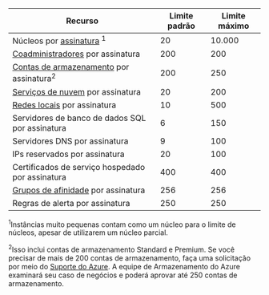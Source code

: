 | Recurso | Limite padrão | Limite máximo |
| --- | --- | --- |
| Núcleos por [assinatura](../articles/billing-buy-sign-up-azure-subscription.md) <sup>1</sup> |20 |10.000 |
| [Coadministradores](../articles/billing-add-change-azure-subscription-administrator.md) por assinatura |200 |200 |
| [Contas de armazenamento](../articles/storage/common/storage-create-storage-account.md) por assinatura<sup>2</sup> |200 |250 |
| [Serviços de nuvem](../articles/cloud-services/cloud-services-choose-me.md) por assinatura |20 |200 |
| [Redes locais](http://msdn.microsoft.com/library/jj157100.aspx) por assinatura |10 |500 |
| Servidores de banco de dados SQL por assinatura |6 |150 |
| Servidores DNS por assinatura |9 |100 |
| IPs reservados por assinatura |20 |100 |
| Certificados de serviço hospedado por assinatura |400 |400 |
| [Grupos de afinidade](../articles/virtual-network/virtual-networks-migrate-to-regional-vnet.md) por assinatura |256 |256 |
| Regras de alerta por assinatura |250 |250 |

<sup>1</sup>Instâncias muito pequenas contam como um núcleo para o limite de núcleos, apesar de utilizarem um núcleo parcial.

<sup>2</sup>Isso inclui contas de armazenamento Standard e Premium. Se você precisar de mais de 200 contas de armazenamento, faça uma solicitação por meio do [Suporte do Azure](https://azure.microsoft.com/support/faq/). A equipe de Armazenamento do Azure examinará seu caso de negócios e poderá aprovar até 250 contas de armazenamento. 

